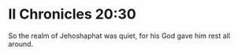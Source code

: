 # II Chronicles 20:30

So the realm of Jehoshaphat was quiet, for his God gave him rest all around.
